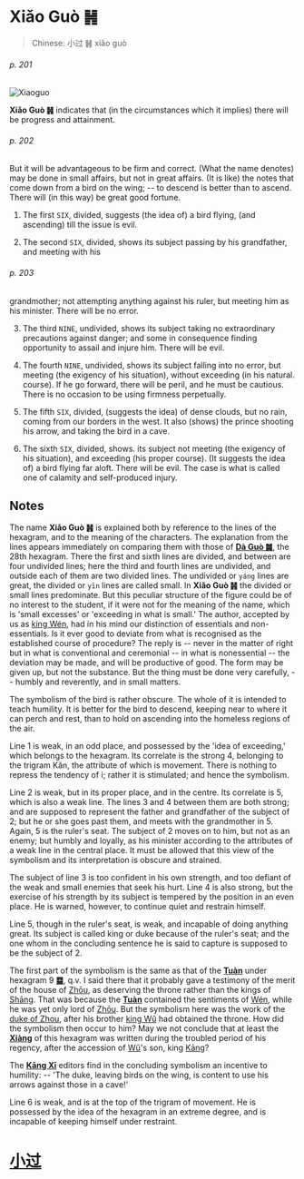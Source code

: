 # Xiǎo Guò ䷽

> Chinese: 小过 ䷽ xiǎo guò

###### p. 201

![Xiaoguo](https://88o.io/wp-content/uploads/2018/09/62-e5b08fe8bf87xiaoguo.jpg)

**Xiǎo Guò ䷽** indicates that (in the circumstances which it implies) there will be progress and attainment.

###### p. 202

But it will be advantageous to be firm and correct. (What the name denotes) may be done in small affairs, but not in great affairs.
(It is like) the notes that come down from a bird on the wing; -- to descend is better than to ascend. There will (in this way) be great good fortune.

1. The first `SIX`, divided, suggests (the idea of) a bird flying, (and ascending) till the issue is evil.

2. The second `SIX`, divided, shows its subject passing by his grandfather, and meeting with his

###### p. 203

grandmother; not attempting anything against his ruler, but meeting him as his minister. There will be no error.

3. The third `NINE`, undivided, shows its subject taking no extraordinary precautions against danger;
and some in consequence finding opportunity to assail and injure him. There will be evil.

4. The fourth `NINE`, undivided, shows its subject falling into no error, but meeting (the exigency of his situation), without exceeding (in his natural. course).
If he go forward, there will be peril, and he must be cautious. There is no occasion to be using firmness perpetually.

5. The fifth `SIX`, divided, (suggests the idea) of dense clouds, but no rain, coming from our borders in the west. It also (shows) the prince shooting his arrow,
and taking the bird in a cave.

6. The sixth `SIX`, divided, shows. its subject not meeting (the exigency of his situation), and exceeding (his proper course).
(It suggests the idea of) a bird flying far aloft. There will be evil. The case is what is called one of calamity and self-produced injury.

## Notes

The name **Xiǎo Guò ䷽** is explained both by reference to the lines of the hexagram,
and to the meaning of the characters. The explanation from the lines appears immediately on comparing them with those of [**Dà Guò ䷛**](e5a4a7e8bf87daguo.md), the 28th hexagram.
There the first and sixth lines are divided, and between are four undivided lines;
here the third and fourth lines are undivided, and outside each of them are two divided lines.
The undivided or `yáng` lines are great, the divided or `yīn` lines are called small.
In **Xiǎo Guò ䷽** the divided or small lines predominate. But this peculiar structure of the figure could be of no interest to the student,
if it were not for the meaning of the name, which is 'small excesses' or 'exceeding in what is small.'
The author, accepted by us as [king Wén](https://en.wikipedia.org/wiki/King_Wen_of_Zhou), had in his mind our distinction of essentials and non-essentials.
Is it ever good to deviate from what is recognised as the established course of procedure?
The reply is -- never in the matter of right but in what is conventional and ceremonial -- in what is nonessential -- the deviation may be made,
and will be productive of good. The form may be given up, but not the substance.
But the thing must be done very carefully, -- humbly and reverently, and in small matters.

The symbolism of the bird is rather obscure. The whole of it is intended to teach humility.
It is better for the bird to descend, keeping near to where it can perch and rest, than to hold on ascending into the homeless regions of the air.

Line 1 is weak, in an odd place, and possessed by the 'idea of exceeding,'
which belongs to the hexagram. Its correlate is the strong 4,
belonging to the trigram Kăn, the attribute of which is movement. There is nothing to repress the tendency of i;
rather it is stimulated; and hence the symbolism.

Line 2 is weak, but in its proper place, and in the centre. Its correlate is 5, which is also a weak line.
The lines 3 and 4 between them are both strong; and are supposed to represent the father and grandfather of the subject of 2;
but he or she goes past them, and meets with the grandmother in 5. Again, 5 is the ruler's seat.
The subject of 2 moves on to him, but not as an enemy; but humbly and loyally, as his minister according to the attributes of a weak line in the central place.
It must be allowed that this view of the symbolism and its interpretation is obscure and strained.

The subject of line 3 is too confident in his own strength, and too defiant of the weak and small enemies that seek his hurt.
Line 4 is also strong, but the exercise of his strength by its subject is tempered by the position in an even place.
He is warned, however, to continue quiet and restrain himself.

Line 5, though in the ruler's seat, is weak, and incapable of doing anything great. Its subject is called king or duke because of the ruler's seat;
and the one whom in the concluding sentence he is said to capture is supposed to be the subject of 2.

The first part of the symbolism is the same as that of the [**Tuàn**](https://en.wikipedia.org/wiki/Ten_Wings) under hexagram 9 [**䷈**](e5b08fe7959cxiaoxu.md), q.v. I said there that it probably gave a testimony of the merit of the house of [Zhōu](https://en.wikipedia.org/wiki/Zhou_dynasty),
as deserving the throne rather than the kings of [Shāng](https://en.wikipedia.org/wiki/Shang_dynasty). That was because the [**Tuàn**](https://en.wikipedia.org/wiki/Ten_Wings) contained the sentiments of [Wén](https://en.wikipedia.org/wiki/King_Wen_of_Zhou), while he was yet only lord of [Zhōu](https://en.wikipedia.org/wiki/Zhou_dynasty).
But the symbolism here was the work of the [duke of Zhou](https://en.wikipedia.org/wiki/Duke_of_Zhou), after his brother [king Wǔ](https://en.wikipedia.org/wiki/King_Wu_of_Zhou) had obtained the throne.
How did the symbolism then occur to him? May we not conclude that at least the [**Xiàng**](https://en.wikipedia.org/wiki/Four_Symbols) of this hexagram was written during the troubled period of his regency,
after the accession of [Wǔ](https://en.wikipedia.org/wiki/King_Wu_of_Zhou)'s son, king [Kāng](https://en.wikipedia.org/wiki/King_Kang_of_Zhou)?

The [**Kāng Xī**](https://en.wikipedia.org/wiki/Kangxi_Dictionary) editors find in the concluding symbolism an incentive to humility: -- 'The duke, leaving birds on the wing,
is content to use his arrows against those in a cave!'

Line 6 is weak, and is at the top of the trigram of movement. He is possessed by the idea of the hexagram in an extreme degree,
and is incapable of keeping himself under restraint.

# [小过](e5b08fe8bf87xiaoguo_cn.md)
